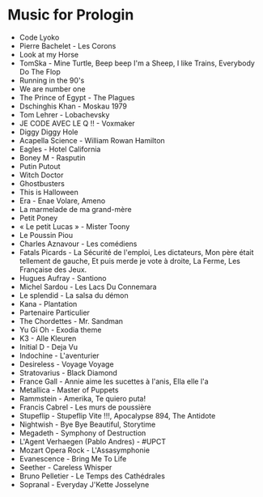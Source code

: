 # Music for Prologin
* Code Lyoko
* Pierre Bachelet - Les Corons
* Look at my Horse
* TomSka - Mine Turtle, Beep beep I'm a Sheep, I like Trains, Everybody Do The Flop
* Running in the 90's
* We are number one
* The Prince of Egypt - The Plagues
* Dschinghis Khan - Moskau 1979
* Tom Lehrer - Lobachevsky
* JE CODE AVEC LE Q !! - Voxmaker
* Diggy Diggy Hole
* Acapella Science - William Rowan Hamilton
* Eagles - Hotel California
* Boney M - Rasputin
* Putin Putout
* Witch Doctor
* Ghostbusters
* This is Halloween
* Era - Enae Volare, Ameno
* La marmelade de ma grand-mère
* Petit Poney
* « Le petit Lucas » - Mister Toony
* Le Poussin Piou
* Charles Aznavour - Les comédiens
* Fatals Picards - La Sécurité de l'emploi, Les dictateurs, Mon père était tellement de gauche, Et puis merde je vote à droite, La Ferme, Les Française des Jeux.
* Hugues Aufray - Santiono
* Michel Sardou - Les Lacs Du Connemara
* Le splendid - La salsa du démon
* Kana - Plantation
* Partenaire Particulier
* The Chordettes - Mr. Sandman
* Yu Gi Oh - Exodia theme
* K3 - Alle Kleuren
* Initial D - Deja Vu
* Indochine - L'aventurier
* Desireless - Voyage Voyage
* Stratovarius - Black Diamond
* France Gall - Annie aime les sucettes à l'anis, Ella elle l'a
* Metallica - Master of Puppets
* Rammstein - Amerika, Te quiero puta!
* Francis Cabrel - Les murs de poussière
* Stupeflip - Stupeflip Vite !!!, Apocalypse 894, The Antidote
* Nightwish - Bye Bye Beautiful, Storytime
* Megadeth - Symphony of Destruction
* L'Agent Verhaegen (Pablo Andres) - #UPCT
* Mozart Opera Rock - L'Assasymphonie 
* Evanescence - Bring Me To Life
* Seether - Careless Whisper
* Bruno Pelletier - Le Temps des Cathédrales
* Sopranal - Everyday J'Kette Josselyne
